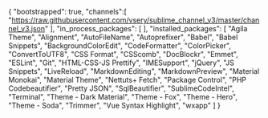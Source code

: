 {
	"bootstrapped": true,
	"channels":[
			"https://raw.githubusercontent.com/vsery/sublime_channel_v3/master/channel_v3.json"
	],
	"in_process_packages":
	[
	],
	"installed_packages":
	[
		"Agila Theme",
		"Alignment",
		"AutoFileName",
		"Autoprefixer",
		"Babel",
		"Babel Snippets",
		"BackgroundColorEdit",
		"CodeFormatter",
		"ColorPicker",
		"ConvertToUTF8",
		"CSS Format",
		"CSScomb",
		"DocBlockr",
		"Emmet",
		"ESLint",
		"Git",
		"HTML-CSS-JS Prettify",
		"IMESupport",
		"jQuery",
		"JS Snippets",
		"LiveReload",
		"MarkdownEditing",
		"MarkdownPreview",
		"Material Monokai",
		"Material Theme",
		"Nettuts+ Fetch",
		"Package Control",
		"PHP Codebeautifier",
		"Pretty JSON",
		"SqlBeautifier",
		"SublimeCodeIntel",
		"Terminal",
		"Theme - Dark Material",
		"Theme - Fox",
		"Theme - Hero",
		"Theme - Soda",
		"Trimmer",
		"Vue Syntax Highlight",
		"wxapp"
	]
}
